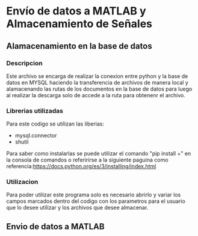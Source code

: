 # Envío de datos a MATLAB y Almacenamiento de Señales 

## Alamacenamiento en la base de datos
### Descripcion
Este archivo se encarga de realizar la conexion entre python y la base de datos en MYSQL haciendo la transferencia de archivos de manera local y alamacenando las rutas de los documentos en la base de datos para luego al realizar la descarga solo de accede a la ruta para obtenenr el archivo.
### Librerias utilizadas
Para este codigo se utilizan las liberias:
- mysql.connector
- shutil 

Para saber como instalarlas se puede utilizar el comando "pip install +<nombre de la libreria>" en la consola de comandos o referirirse a la siguiente paguina como referencia:https://docs.python.org/es/3/installing/index.html

### Utilizacion 
Para poder utilizar este programa solo es necesario abrirlo y variar los campos marcados dentro del codigo con los parametros para el usuario que lo desee utilizar y los archivos que desee almacenar.

## Envio de datos a MATLAB
